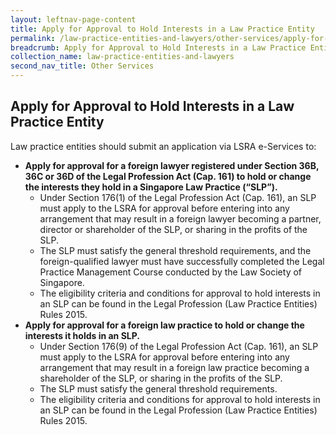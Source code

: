 ```yaml
---
layout: leftnav-page-content
title: Apply for Approval to Hold Interests in a Law Practice Entity
permalink: /law-practice-entities-and-lawyers/other-services/apply-for-approval-to-hold-interests-in-a-law-practice-entity/
breadcrumb: Apply for Approval to Hold Interests in a Law Practice Entity
collection_name: law-practice-entities-and-lawyers
second_nav_title: Other Services
---
```


Apply for Approval to Hold Interests in a Law Practice Entity
---

Law practice entities should submit an application via LSRA e-Services to:

<ul>
  <li><b>Apply for approval for a foreign lawyer registered under Section 36B, 36C or 36D of the Legal Profession Act (Cap. 161)  to hold or change the interests they hold in a Singapore Law Practice (“SLP”).</b>
  <ul>
     <li>Under Section 176(1) of the Legal Profession Act (Cap. 161), an SLP must apply to the LSRA for approval before entering into any arrangement that may result in a foreign lawyer becoming a partner, director or shareholder of the SLP, or sharing in the profits of the SLP.</li>
     <li>The SLP must satisfy the general threshold requirements, and the foreign-qualified lawyer must have successfully completed the Legal Practice Management Course conducted by the Law Society of Singapore.</li>
     <li>The eligibility criteria and conditions for approval to hold interests in an SLP can be found in the Legal Profession (Law Practice Entities) Rules 2015.</li>
  </ul>
  </li>
  <li><b>Apply for approval for a foreign law practice to hold or change the interests it holds in an SLP.</b>
  <ul>
     <li>Under Section 176(9) of the Legal Profession Act (Cap. 161), an SLP must apply to the LSRA for approval before entering into any arrangement that may result in a foreign law practice becoming a shareholder of the SLP, or sharing in the profits of the SLP.</li>
     <li>The SLP must satisfy the general threshold requirements.</li>
     <li>The eligibility criteria and conditions for approval to hold interests in an SLP can be found in the Legal Profession (Law Practice Entities) Rules 2015.</li>
  </ul>
  </li>
</ul>


